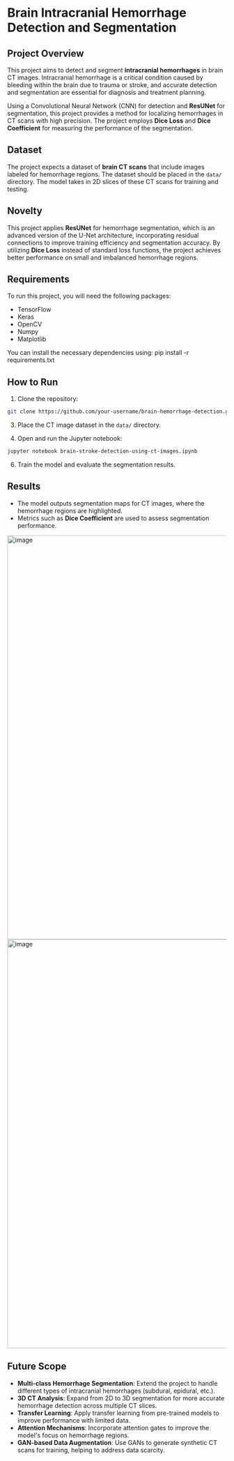# Brain Intracranial Hemorrhage Detection and Segmentation

## Project Overview

This project aims to detect and segment **intracranial hemorrhages** in brain CT images. Intracranial hemorrhage is a critical condition caused by bleeding within the brain due to trauma or stroke, and accurate detection and segmentation are essential for diagnosis and treatment planning.

Using a Convolutional Neural Network (CNN) for detection and **ResUNet** for segmentation, this project provides a method for localizing hemorrhages in CT scans with high precision. The project employs **Dice Loss** and **Dice Coefficient** for measuring the performance of the segmentation.

## Dataset

The project expects a dataset of **brain CT scans** that include images labeled for hemorrhage regions. The dataset should be placed in the `data/` directory. The model takes in 2D slices of these CT scans for training and testing.

## Novelty

This project applies **ResUNet** for hemorrhage segmentation, which is an advanced version of the U-Net architecture, incorporating residual connections to improve training efficiency and segmentation accuracy. By utilizing **Dice Loss** instead of standard loss functions, the project achieves better performance on small and imbalanced hemorrhage regions.

## Requirements

To run this project, you will need the following packages:
- TensorFlow
- Keras
- OpenCV
- Numpy
- Matplotlib

You can install the necessary dependencies using:
pip install -r requirements.txt


## How to Run

1. Clone the repository:
```bash
git clone https://github.com/your-username/brain-hemorrhage-detection.git
```


3. Place the CT image dataset in the `data/` directory.

4. Open and run the Jupyter notebook:
```bash
jupyter notebook brain-stroke-detection-using-ct-images.ipynb
```

6. Train the model and evaluate the segmentation results.

## Results

- The model outputs segmentation maps for CT images, where the hemorrhage regions are highlighted.
- Metrics such as **Dice Coefficient** are used to assess segmentation performance.
<img width="927" alt="image" src="https://github.com/user-attachments/assets/bc238ed2-911e-4198-9750-8731f1543dae">
<img width="938" alt="image" src="https://github.com/user-attachments/assets/da973404-fd85-44e3-8aa3-8bc37c32d229">

## Future Scope

- **Multi-class Hemorrhage Segmentation**: Extend the project to handle different types of intracranial hemorrhages (subdural, epidural, etc.).
- **3D CT Analysis**: Expand from 2D to 3D segmentation for more accurate hemorrhage detection across multiple CT slices.
- **Transfer Learning**: Apply transfer learning from pre-trained models to improve performance with limited data.
- **Attention Mechanisms**: Incorporate attention gates to improve the model's focus on hemorrhage regions.
- **GAN-based Data Augmentation**: Use GANs to generate synthetic CT scans for training, helping to address data scarcity.
